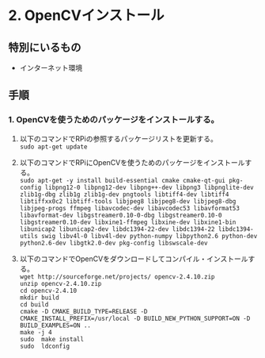 # 2. OpenCVインストール
## 特別にいるもの
* インターネット環境

## 手順
### 1. OpenCVを使うためのパッケージをインストールする。
1. 以下のコマンドでRPiの参照するパッケージリストを更新する。  
``sudo apt-get update``
2. 以下のコマンドでRPiにOpenCVを使うためのパッケージをインストールする。  
``sudo apt-get -y install build-essential cmake cmake-qt-gui pkg-config libpng12-0 libpng12-dev libpng++-dev libpng3 libpnglite-dev zlib1g-dbg zlib1g zlib1g-dev pngtools libtiff4-dev libtiff4 libtiffxx0c2 libtiff-tools libjpeg8 libjpeg8-dev libjpeg8-dbg libjpeg-progs ffmpeg libavcodec-dev libavcodec53 libavformat53 libavformat-dev libgstreamer0.10-0-dbg libgstreamer0.10-0 libgstreamer0.10-dev libxine1-ffmpeg libxine-dev libxine1-bin libunicap2 libunicap2-dev libdc1394-22-dev libdc1394-22 libdc1394-utils swig libv4l-0 libv4l-dev python-numpy libpython2.6 python-dev python2.6-dev libgtk2.0-dev pkg-config libswscale-dev``  
  
3. 以下のコマンドでOpenCVをダウンロードしてコンパイル・インストールする。  
``wget http://sourceforge.net/projects/ opencv-2.4.10.zip``  
``unzip opencv-2.4.10.zip``  
``cd opencv-2.4.10``  
``mkdir build``  
``cd build``  
``cmake -D CMAKE_BUILD_TYPE=RELEASE -D CMAKE_INSTALL_PREFIX=/usr/local -D BUILD_NEW_PYTHON_SUPPORT=ON -D BUILD_EXAMPLES=ON ..``  
``make -j 4``  
``sudo  make install``  
``sudo  ldconfig``  

